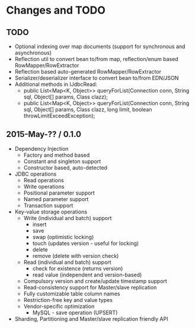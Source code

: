 # Changes and TODO


## TODO

* Optional indexing over map documents (support for synchronous and asynchronous)
* Reflection util to convert bean to/from map, reflection/enum based RowMapper/RowExtractor
* Reflection based auto-generated RowMapper/RowExtractor
* Serializer/deserializer interface to convert bean to/from EDN/JSON
* Additional methods in IJdbcRead:
   * public <K> List<Map<K, Object>> queryForList(Connection conn, String sql, Object[] params, Class<K> clazz);
   * public <K> List<Map<K, Object>> queryForList(Connection conn, String sql, Object[] params, Class<K> clazz,
       long limit, boolean throwLimitExceedException);



## 2015-May-?? / 0.1.0

* Dependency Injection
   * Factory and method based
   * Constant and singleton support
   * Constructor based, auto-detected
* JDBC operations
   * Read operations
   * Write operations
   * Positional parameter support
   * Named parameter support
   * Transaction support
* Key-value storage operations
   * Write (individual and batch) support
      * insert
      * save
      * swap (optimistic locking)
      * touch (updates version - useful for locking)
      * delete
      * remove (delete with version check)
   * Read (individual and batch) support
      * check for existence (returns version)
      * read value (independent and version-based)
   * Compulsory version and create/update timestamp support
   * Read-consistency support for Master/slave replication
   * Fully customizable table column names
   * Restriction-free key and value types
   * Vendor-specific optimization
      * MySQL - save operation (UPSERT)
* Sharding, Partitioning and Master/slave replication friendly API

